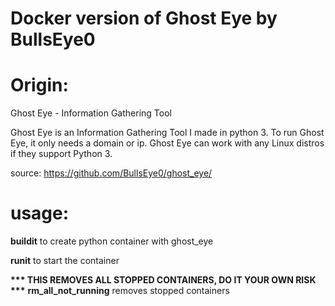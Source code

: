# Docker version of Ghost Eye by BullsEye0

# Origin:
Ghost Eye - Information Gathering Tool

Ghost Eye is an Information Gathering Tool I made in python 3. To run Ghost Eye, it only needs a domain or ip. Ghost Eye can work with any Linux distros if they support Python 3.

source: <a href="https://github.com/BullsEye0/ghost_eye/blob/master/">https://github.com/BullsEye0/ghost_eye/</a>


# usage: 
  <div>
  <b>buildit</b> to create python container with ghost_eye

  <b>runit</b> to start the container

<b>*** THIS REMOVES ALL STOPPED CONTAINERS, DO IT YOUR OWN RISK ***</b>
  <b>rm_all_not_running</b> removes stopped containers
  </div>     
